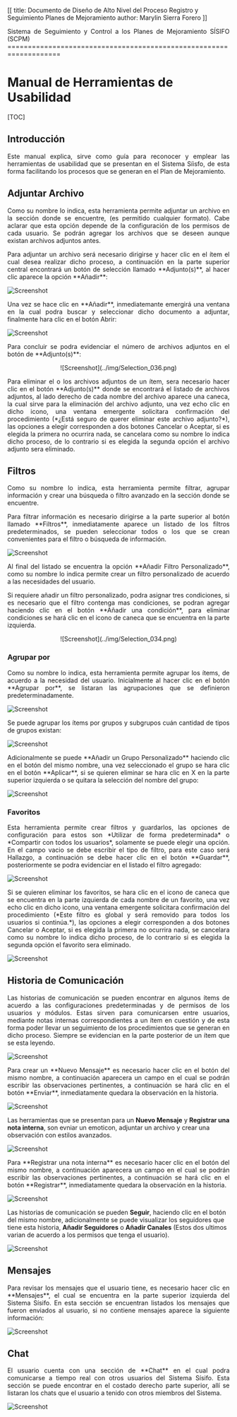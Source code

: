 [[
title: Documento de Diseño de Alto Nivel del Proceso Registro y Seguimiento Planes de Mejoramiento
author: Marylin Sierra Forero
]]
<p style="text-align: justify;"/>Sistema de Seguimiento y Control a los Planes de Mejoramiento SÍSIFO (SCPM)
===================================================================

Manual de Herramientas de Usabilidad
============================

[TOC]

Introducción
--------------------------------
<p style="text-align: justify;"/>Este manual explica, sirve como guía para reconocer y emplear las herramientas de usabilidad que se presentan en el Sistema Síisfo, de esta forma facilitando los procesos que se generan en el Plan de Mejoramiento.

## Adjuntar Archivo
<p style="text-align: justify;"/>Como su nombre lo indica, esta herramienta permite adjuntar un archivo en la sección donde se encuentre, (es permitido cualquier formato). Cabe aclarar que esta opción depende de la configuración de los permisos de cada usuario. Se podrán agregar los archivos que se deseen aunque existan archivos adjuntos antes.

<p style="text-align: justify;"/>Para adjuntar un archivo será necesario dirigirse y hacer clic en el ítem el cual desea realizar dicho proceso, a continuación en la parte superior central encontrará un botón de selección llamado **Adjunto(s)**, al hacer clic aparece la opción **Añadir**:

![Screenshot](../img/Selection_038.png)

<p style="text-align: justify;"/>Una vez se hace clic en **Añadir**, inmediatemante emergirá una ventana en la cual podra buscar y seleccionar dicho documento a adjuntar, finalmente hara clic en el botón Abrir:

![Screenshot](../img/Selection_037.png)

<p style="text-align: justify;"/>Para concluir se podra evidenciar el número de archivos adjuntos en el botón de **Adjunto(s)**:

<p style="text-align: center;"/>![Screenshot](../img/Selection_036.png)

<p style="text-align: justify;"/>Para eliminar el o los archivos adjuntos de un ítem, sera necesario hacer clic en el botón **Adjunto(s)** donde se encontrará el listado de archivos adjuntos, al lado derecho de cada nombre del archivo aparece una caneca, la cual sirve para la eliminación del archivo adjunto, una vez echo clic en dicho icono, una ventana emergente solicitara confirmación del procedimiento (*¿Está seguro de querer eliminar este archivo adjunto?*), las opciones a elegir corresponden a dos botones Cancelar o Aceptar, si es elegida la primera no ocurrira nada, se cancelara como su nombre lo indica dicho proceso, de lo contrario si es elegida la segunda opción el archivo adjunto sera eliminado.

## Filtros
<p style="text-align: justify;"/>Como su nombre lo indica, esta herramienta permite filtrar, agrupar información y crear una búsqueda o filtro avanzado en la sección donde se encuentre.

<p style="text-align: justify;"/>Para filtrar información es necesario dirigirse a la parte superior al botón llamado **Filtros**, inmediatamente aparece un listado de los filtros predeterminados, se pueden seleccionar todos o los que se crean convenientes para el filtro o búsqueda de información.

![Screenshot](../img/Selection_033.png)

<p style="text-align: justify;"/>Al final del listado se encuentra la opción **Añadir Filtro Personalizado**, como su nombre lo indica permite crear un filtro personalizado de acuerdo a las necesidades del usuario.
<p style="text-align: justify;"/>Si requiere añadir un filtro personalizado, podra asignar tres condiciones, si es necesario que el filtro contenga mas condiciones, se podran agregar haciendo clic en el botón **Añadir una condición**, para eliminar condiciones se hará clic en el icono de caneca que se encuentra en la parte izquierda.

<p style="text-align: center;"/>![Screenshot](../img/Selection_034.png)

### Agrupar por
<p style="text-align: justify;"/>Como su nombre lo indica, esta herramienta permite agrupar los ítems, de acuerdo a la necesidad del usuario. Inicialmente al hacer clic en el botón **Agrupar por**, se listaran las agrupaciones que se definieron predeterminadamente.

![Screenshot](../img/Selection_035.png)

<p style="text-align: justify;"/>Se puede agrupar los ítems por grupos y subgrupos cuán cantidad de tipos de grupos existan:

![Screenshot](../img/Selection_066.png)

<p style="text-align: justify;"/>Adicionalmente se puede **Añadir un Grupo Personalizado** haciendo clic en el botón del mismo nombre, una vez seleccionado el grupo se hara clic en el botón **Aplicar**, si se quieren eliminar se hara clic en X en la parte superior izquierda o se quitara la selección del nombre del grupo:

![Screenshot](../img/Selection_067.png)

### Favoritos
<p style="text-align: justify;"/>Esta herramienta permite crear filtros y guardarlos, las opciones de configuración para estos son *Utilizar de forma predeterminada* o *Compartir con todos los usuarios*, solamente se puede elegir una opción. En el campo vacio se debe escribir el tipo de filtro, para este caso será Hallazgo, a continuación se debe hacer clic en el botón **Guardar**, posteriormente se podra evidenciar en el listado el filtro agregado:

![Screenshot](../img/Selection_068.png)

<p style="text-align: justify;"/>Si se quieren eliminar los favoritos, se hara clic en el icono de caneca que se encuentra en la parte izquierda de cada nombre de un favorito, una vez echo clic en dicho icono, una ventana emergente solicitara confirmación del procedimiento (*Este filtro es global y será removido para todos los usuarios si continúa.*), las opciones a elegir corresponden a dos botones Cancelar o Aceptar, si es elegida la primera no ocurrira nada, se cancelara como su nombre lo indica dicho proceso, de lo contrario si es elegida la segunda opción el favorito sera eliminado.

![Screenshot](../img/Selection_069.png)

## Historia de Comunicación
<p style="text-align: justify;"/>Las historias de comunicación se pueden encontrar en algunos ítems de acuerdo a las configuraciones predeterminadas y de permisos de los usuarios y módulos. Estas sirven para comunicarsen entre usuarios, mediante notas internas correspondientes a un ítem en cuestión y de esta forma poder llevar un seguimiento de los procedimientos que se generan en dicho proceso. Siempre se evidencian en la parte posterior de un ítem que se esta leyendo.

![Screenshot](../img/Selection_070.png)

<p style="text-align: justify;"/>Para crear un **Nuevo Mensaje** es necesario hacer clic en el botón del mismo nombre, a continuación aparecera un campo en el cual se podrán escribir las observaciones pertinentes, a continuación se hará clic en el botón **Enviar**, inmediatamente quedara la observación en la historia.

![Screenshot](../img/Selection_071.png)

Las herramientas que se presentan para un **Nuevo Mensaje** y **Registrar una nota interna**, son evniar un emoticon, adjuntar un archivo y crear una observación con estilos avanzados.

![Screenshot](../img/Selection_072.png)

<p style="text-align: justify;"/>Para **Registrar una nota interna** es necesario hacer clic en el botón del mismo nombre, a continuación aparecera un campo en el cual se podrán escribir las observaciones pertinentes, a continuación se hará clic en el botón **Registrar**, inmediatamente quedara la observación en la historia.

![Screenshot](../img/Selection_073.png)

Las historias de comunicación se pueden **Seguir**, haciendo clic en el botón del mismo nombre, adicionalmente se puede visualizar los seguidores que tiene esta historia, **Añadir Seguidores** o **Añadir Canales** (Estos dos ultimos varian de acuerdo a los permisos que tenga el usuario).

![Screenshot](../img/Selection_074.png)

## Mensajes
<p style="text-align: justify;"/>Para revisar los mensajes que el usuario tiene, es necesario hacer clic en **Mensajes**, el cual se encuentra en la parte superior izquierda del Sistema Sísifo. En esta sección se encuentran listados los mensajes que fueron enviados al usuario, si no contiene mensajes aparece la siguiente información:

![Screenshot](../img/Selection_075.png)

## Chat
<p style="text-align: justify;"/>El usuario cuenta con una sección de **Chat** en el cual podra comunicarse a tiempo real con otros usuarios del Sistema Sísifo. Esta sección se puede encontrar en el costado derecho parte superior, allí se listaran los chats que el usuario a tenido con otros miembros del Sistema.

![Screenshot](../img/Selection_076.png)